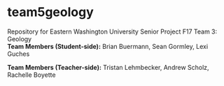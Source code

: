 # team5geology
Repository for Eastern Washington University Senior Project F17 Team 3: Geology <br />
<b>Team Members (Student-side):</b> Brian Buermann, Sean Gormley, Lexi Guches

<b>Team Members (Teacher-side):</b> Tristan Lehmbecker, Andrew Scholz, Rachelle Boyette
